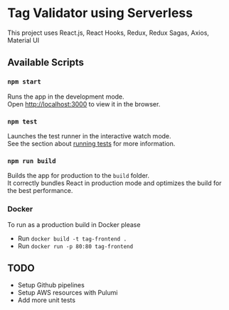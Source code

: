 # Tag Validator using Serverless

This project uses React.js, React Hooks, Redux, Redux Sagas, Axios, Material UI

## Available Scripts

### `npm start`

Runs the app in the development mode.\
Open [http://localhost:3000](http://localhost:3000) to view it in the browser.

### `npm test`

Launches the test runner in the interactive watch mode.\
See the section about [running tests](https://facebook.github.io/create-react-app/docs/running-tests) for more information.

### `npm run build`

Builds the app for production to the `build` folder.\
It correctly bundles React in production mode and optimizes the build for the best performance.

### Docker

To run as a production build in Docker please

- Run `docker build -t tag-frontend .`
- Run `docker run -p 80:80 tag-frontend`

## TODO

- Setup Github pipelines
- Setup AWS resources with Pulumi
- Add more unit tests

